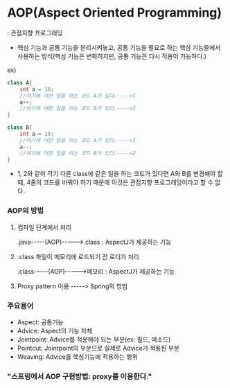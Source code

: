 # AOP(Aspect Oriented Programming)

: 관점지향 프로그래밍

- 핵심 기능과 공통 기능을 분리시켜놓고, 공통 기능을 필요로 하는 핵심 기능들에서 사용하는 방식(핵심 기능은 변화하지만, 공통 기능은 다시 적용이 가능하다.)

ex)

```java
class A{
    int a = 10;
    //여기에 어떤 일을 하는 코드 A가 있다.---->1
    a++;
    //여기에 어떤 일을 하는 코드 B가 있다.---->2
} 

class B{
    int a = 10;
    //여기에 어떤 일을 하는 코드 A가 있다.---->1
    a--;
    //여기에 어떤 일을 하는 코드 B가 있다.---->2
}
```

- 1, 2와 같이 각기 다른 class에 같은 일을 하는 코드가 있다면 A와 B를 변경해야 할때, 4줄의 코드를 바꿔야 하기 때문에 이것은 관점지향 프로그래밍이라고 할 수 없다. 

### AOP의 방법

1. 컴파일 단계에서 처리

   .java-----(AOP)----->.class : AspectJ가 제공하는 기능

2. .class 파일이 메모리에 로드되기 전 로더가 처리 

   .class-----(AOP)----->메모리 : AspectJ가 제공하는 기능

3. Proxy pattern 이용 -----> Spring의 방법



### 주요용어

- Aspect: 공통기능
- Advice: Aspect의 기능 자체
- Jointpoint: Advice를 적용해야 되는 부분(ex: 필드, 메소드)
- Pointcut: Jointpoint의 부분으로 실제로 Advice가 적용된 부분
- Weaving: Advice를 핵심기능에 적용하는 행위



### "스프링에서 AOP 구현방법: proxy를 이용한다."

